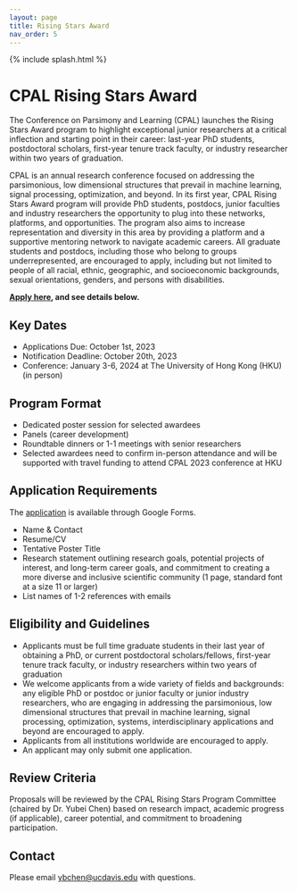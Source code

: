```yaml
---
layout: page
title: Rising Stars Award
nav_order: 5
---
```


{% include splash.html %}

# CPAL Rising Stars Award

The Conference on Parsimony and Learning (CPAL) launches the Rising Stars Award
program to highlight exceptional junior researchers at a critical inflection
and starting point in their career: last-year PhD students, postdoctoral
scholars, first-year tenure track faculty, or industry researcher within two
years of graduation.

CPAL is an annual research conference focused on addressing the parsimonious,
low dimensional structures that prevail in machine learning, signal processing,
optimization, and beyond. In its first year, CPAL Rising Stars Award program
will provide PhD students, postdocs, junior faculties and industry researchers
the opportunity to plug into these networks, platforms, and opportunities. The
program also aims to increase representation and diversity in this area by
providing a platform and a supportive mentoring network to navigate academic
careers. All graduate students and postdocs, including those who belong to
groups underrepresented, are encouraged to apply, including but not limited to
people of all racial, ethnic, geographic, and
socioeconomic backgrounds, sexual orientations, genders, and persons with disabilities.

**[Apply here](https://forms.gle/uGVBf1Ur4KsDs7A67), and see details below.**

## Key Dates

- Applications Due: October 1st, 2023
- Notification Deadline: October 20th, 2023
- Conference: January 3-6, 2024 at The University of Hong Kong (HKU) (in person)

## Program Format

- Dedicated poster session for selected awardees
- Panels (career development)
- Roundtable dinners or 1-1 meetings with senior researchers
- Selected awardees need to confirm in-person attendance and will be supported
  with travel funding to attend CPAL 2023 conference at HKU

## Application Requirements

The [application](https://forms.gle/uGVBf1Ur4KsDs7A67) is available through Google Forms.
- Name & Contact 
- Resume/CV
- Tentative Poster Title
- Research statement outlining research goals, potential projects of interest,
  and long-term career goals, and commitment to creating a more diverse and
  inclusive scientific community (1 page, standard font at a size 11 or larger)
- List names of 1-2 references with emails

## Eligibility and Guidelines

- Applicants must be full time graduate students in their last year of
  obtaining a PhD, or current postdoctoral scholars/fellows, first-year tenure
  track faculty, or industry researchers within two years of graduation
- We welcome applicants from a wide variety of fields and backgrounds: any
  eligible PhD or postdoc or junior faculty or junior industry researchers, who
  are engaging in addressing the parsimonious, low dimensional structures that
  prevail in machine learning, signal processing, optimization, systems,
  interdisciplinary applications and beyond are encouraged to apply.
- Applicants from all institutions worldwide are encouraged to apply.
- An applicant may only submit one application.

## Review Criteria

Proposals will be reviewed by the CPAL Rising Stars Program Committee (chaired
by Dr. Yubei Chen) based on research impact, academic progress (if applicable),
career potential, and commitment to broadening participation.

## Contact

Please email [ybchen@ucdavis.edu](mailto:ybchen@ucdavis.edu) with questions.

